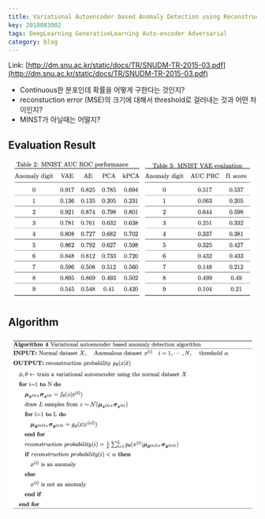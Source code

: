 ```yaml
---
title: Variational Autoencoder based Anomaly Detection using Reconstruction Probability
key: 2018083002
tags: DeepLearning GenerativeLearning Auto-encoder Adversarial
category: blog
---
```


Link: [http://dm.snu.ac.kr/static/docs/TR/SNUDM-TR-2015-03.pdf](http://dm.snu.ac.kr/static/docs/TR/SNUDM-TR-2015-03.pdf)

- Continuous한 분포인데 확률을 어떻게 구한다는 것인지? 
- reconstuction error (MSE)의 크기에 대해서 threshold로 걸러내는 것과 어떤 차이인지? 
- MINST가 아닐때는 어떨지?

## Evaluation Result

![](/assets/images/20180830-2-eval.png)

## Algorithm

![](/assets/images/20180830-2-alg.png)
